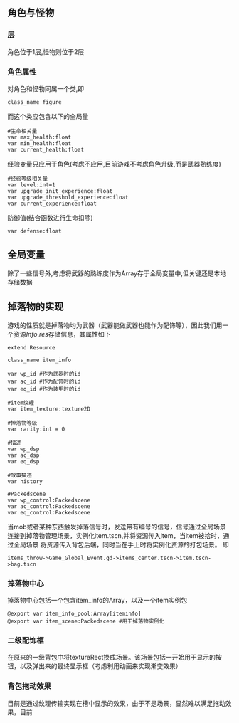 ## 角色与怪物
### 层
角色位于1层,怪物则位于2层
### 角色属性
对角色和怪物同属一个类,即
```
class_name figure
```
而这个类应包含以下的全局量
```
#生命相关量
var max_health:float
var min_health:float
var current_health:float
``` 
经验变量只应用于角色(考虑不应用,目前游戏不考虑角色升级,而是武器熟练度)
```
#经验等级相关量
var level:int=1
var upgrade_init_experience:float
var upgrade_threshold_experience:float
var current_experience:float
```
防御值(结合函数进行生命扣除)
```
var defense:float
```

## 全局变量
除了一些信号外,考虑将武器的熟练度作为Array存于全局变量中,但关键还是本地存储数据

## 掉落物的实现
游戏的性质就是掉落物均为武器（武器能做武器也能作为配饰等），因此我们用一个资源$Info.res$存储信息，其属性如下
```
extend Resource

class_name item_info

var wp_id #作为武器时的id
var ac_id #作为配饰时的id
var eq_id #作为装甲时的id

#item纹理
var item_texture:texture2D

#掉落物等级
var rarity:int = 0

#描述
var wp_dsp 
var ac_dsp
var eq_dsp

#故事描述
var history

#Packedscene
var wp_control:Packedscene
var ac_control:Packedscene
var eq_control:Packedscene
```
当mob或者某种东西触发掉落信号时，发送带有编号的信号，信号通过全局场景连接到掉落物管理场景，实例化item.tscn,并将资源传入item，当item被拾时，通过全局场景        将资源传入背包后端，同时当在手上时将实例化资源的打包场景。
即
```
items_throw->Game_Global_Event.gd->items_center.tscn->item.tscn->bag.tscn
```
### 掉落物中心
掉落物中心包括一个包含item_info的Array，以及一个item实例包
```
@export var item_info_pool:Array[iteminfo]
@export var item_scene:Packedscene #用于掉落物实例化 
```
### 二级配饰框
在原来的一级背包中将textureRect换成场景。该场景包括一开始用于显示的按钮，以及弹出来的最终显示框（考虑利用动画来实现渐变效果）
### 背包拖动效果
目前是通过纹理传输实现在槽中显示的效果，由于不是场景，显然难以满足拖动效果，目前
<!--stackedit_data:
eyJoaXN0b3J5IjpbLTExMzE2ODE5MjYsNzIzNDE3Njk3LDQ1Nz
E0NTM5MiwtMzUxNTA1NjI3LDEwODY0MzQ4MCwtMTczNTU4ODgx
OF19
-->